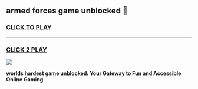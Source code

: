 
## armed forces game unblocked 👋
<h3>
<a href="https://premium.freeplayer.one?title=armed_forces_game_unblocked&ref=13F">CLICK TO PLAY</a></h3>
<hr>

<h3>
<a href="https://premium.freeplayer.one?title=armed_forces_game_unblocked&ref=13F">CLICK 2 PLAY</a>
  
</h3>

<a href="https://premium.freeplayer.one?title=armed_forces_game_unblocked&ref=12F/"><img src="https://clearcache.store/games.png"></a>


**worlds hardest game unblocked: Your Gateway to Fun and Accessible Online Gaming**
